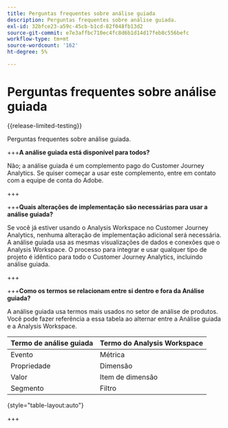 ```yaml
---
title: Perguntas frequentes sobre análise guiada
description: Perguntas frequentes sobre análise guiada.
exl-id: 32bfce23-a59c-45cb-b1cd-82f048fb13d2
source-git-commit: e7e3affbc710ec4fc8d6b1d14d17feb8c556befc
workflow-type: tm+mt
source-wordcount: '162'
ht-degree: 5%

---
```


# Perguntas frequentes sobre análise guiada

{{release-limited-testing}}

Perguntas frequentes sobre análise guiada.

+++**A análise guiada está disponível para todos?**

Não; a análise guiada é um complemento pago do Customer Journey Analytics. Se quiser começar a usar este complemento, entre em contato com a equipe de conta do Adobe.

+++

+++**Quais alterações de implementação são necessárias para usar a análise guiada?**

Se você já estiver usando o Analysis Workspace no Customer Journey Analytics, nenhuma alteração de implementação adicional será necessária. A análise guiada usa as mesmas visualizações de dados e conexões que o Analysis Workspace. O processo para integrar e usar qualquer tipo de projeto é idêntico para todo o Customer Journey Analytics, incluindo análise guiada.

+++

+++**Como os termos se relacionam entre si dentro e fora da Análise guiada?**

A análise guiada usa termos mais usados no setor de análise de produtos. Você pode fazer referência a essa tabela ao alternar entre a Análise guiada e a Analysis Workspace.

| Termo de análise guiada | Termo do Analysis Workspace |
| --- | --- |
| Evento  | Métrica |
| Propriedade | Dimensão |
| Valor | Item de dimensão |
| Segmento | Filtro |

{style="table-layout:auto"}

+++
